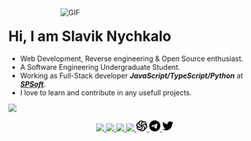 <!--img align="right" alt="GIF" src="https://media.giphy.com/media/LmNwrBhejkK9EFP504/giphy.gif" width="400" /-->
<img align="right" alt="GIF" src="https://media.giphy.com/media/nGMnDqebzDcfm/giphy.gif" width="400" />

# Hi, I am Slavik Nychkalo

-   Web Development, Reverse engineering & Open Source enthusiast.
-   A Software Engineering Undergraduate Student.
-   Working as Full-Stack developer **_JavaScript/TypeScript/Python_** at **_[SPSoft](https://spsoft.com)_**.
-   I love to learn and contribute in any usefull projects.

<!--img align="left" src="https://github-readme-stats.vercel.app/api?username=gebeto&show_icons=true&hide_border=true" width="400"-->

<picture>
  <source media="(prefers-color-scheme: dark)" srcset="https://github-readme-stats.vercel.app/api?username=gebeto&show_icons=true&hide_border=true&theme=dark&bg_color=0d111600&icon_color=71b7ff&hide_title=true" width="400">
  <img src="https://github-readme-stats.vercel.app/api?username=gebeto&show_icons=true&hide_border=true&bg_color=00000000&hide_title=true" width="400">
</picture>

<!--img src="https://github-readme-streak-stats.herokuapp.com?user=gebeto&hide_border=true" alt="mystreak"/-->

<!--div align="center">
	<a href="https://github.com/gebeto/gebeto/blob/master/test.svg">
		<img src="https://github.com/gebeto/gebeto/blob/master/test.svg" width="100%" sandbox="allow-scripts"/>
	</a>
</div-->

<p align="center">
<a href="https://www.linkedin.com/in/gebeto" target="_blank">
	<picture>
	  <source media="(prefers-color-scheme: dark)" srcset="https://cdn.simleicons.org/linkedin/f0f3f6?viewbox=auto" width="22">
	  <img src="https://cdn.simpleicons.org/linkedin?viewbox=auto" height="22">
	</picture>
</a>
<a href="https://www.github.com/gebeto" target="_blank">
	<picture>
	  <source media="(prefers-color-scheme: dark)" srcset="https://cdn.simpleicons.org/github/f0f3f6?viewbox=auto" height="22">
	  <img src="https://cdn.simpleicons.org/github?viewbox=auto" height="22">
	</picture>
</a>
<a href="https://codepen.io/gebeto" target="_blank">
	<picture>
	  <source media="(prefers-color-scheme: dark)" srcset="https://cdn.simpleicons.org/codepen/f0f3f6?viewbox=auto" height="22">
	  <img src="https://cdn.simpleicons.org/codepen?viewbox=auto" height="22">
	</picture>
</a>
<a href="https://stackoverflow.com/users/9411955/gebeto" target="_blank">
	<picture>
	  <source media="(prefers-color-scheme: dark)" srcset="https://cdn.simpleicons.org/stackoverflow/f0f3f6?viewbox=auto" height="22">
	  <img src="https://cdn.simpleicons.org/stackoverflow?viewbox=auto" height="22">
	</picture>
</a>
<a href="https://www.codewars.com/users/gebeto" target="_blank">
	<picture>
	  <source media="(prefers-color-scheme: dark)" srcset="https://cdn.simpleicons.org/codewars/f0f3f6?viewbox=auto" height="22">
	  <img src="./icons/light/codewars.svg" height="22">
	</picture>
</a>
<a href="https://t.me/gebeto" target="_blank">
	<picture>
	  <source media="(prefers-color-scheme: dark)" srcset="./icons/dark/telegram.svg" height="22">
	  <img src="./icons/light/telegram.svg" height="22">
	</picture>
</a>
<a href="https://www.twitter.com/_pupiti" target="_blank">
	<picture>
	  <source media="(prefers-color-scheme: dark)" srcset="./icons/dark/twitter.svg" height="22">
	  <img src="./icons/light/twitter.svg" height="22">
	</picture>
</a>
</p>
